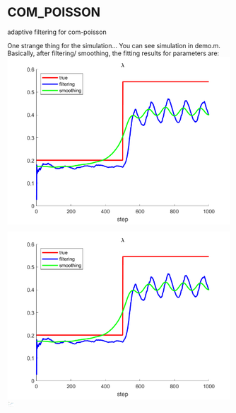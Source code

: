 # COM_POISSON
 adaptive filtering for com-poisson


One strange thing for the simulation... You can see simulation in demo.m.
Basically, after filtering/ smoothing, the fitting results for parameters are:
![alt text](https://github.com/weigcdsb/COM_POISSON/blob/main/lambda.png?raw=true)

![image](https://github.com/weigcdsb/COM_POISSON/blob/main/lambda.png)
<img src="https://github.com/weigcdsb/COM_POISSON/blob/main/lambda.png" width="15">


